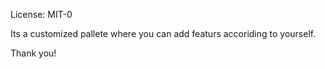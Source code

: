 License: MIT-0

Its a customized pallete where you can add featurs accoriding to yourself.

Thank you!